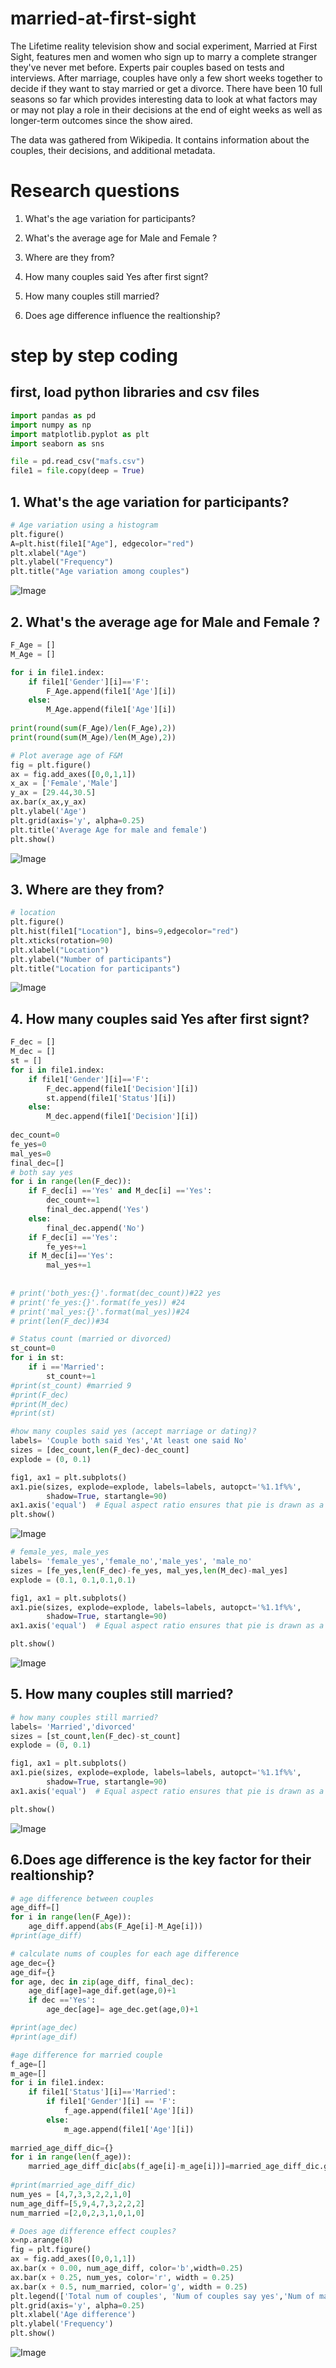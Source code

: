 # married-at-first-sight


The Lifetime reality television show and social experiment, Married at First Sight, features men and women who sign up to marry a complete stranger they've never met before. Experts pair couples based on tests and interviews. After marriage, couples have only a few short weeks together to decide if they want to stay married or get a divorce. There have been 10 full seasons so far which provides interesting data to look at what factors may or may not play a role in their decisions at the end of eight weeks as well as longer-term outcomes since the show aired.


The data was gathered from Wikipedia. It contains information about the couples, their decisions, and additional metadata.

# Research questions

1. What's the age variation for participants?

2. What's the average age for Male and Female ?

3. Where are they from?

4. How many couples said Yes after first signt?

5. How many couples still married?

6. Does age difference influence the realtionship?

# step by step coding 
## first, load python libraries and csv files
```python
import pandas as pd
import numpy as np
import matplotlib.pyplot as plt
import seaborn as sns

file = pd.read_csv("mafs.csv")
file1 = file.copy(deep = True)
```
## 1. What's the age variation for participants?
```python
# Age variation using a histogram 
plt.figure()
A=plt.hist(file1["Age"], edgecolor="red")
plt.xlabel("Age")
plt.ylabel("Frequency")
plt.title("Age variation among couples")
```
![Image](https://github.com/sshang1995/married-at-first-sight/blob/master/output_1_1.png) 

## 2. What's the average age for Male and Female ?

```python
F_Age = []
M_Age = []

for i in file1.index:
    if file1['Gender'][i]=='F':
        F_Age.append(file1['Age'][i])
    else:
        M_Age.append(file1['Age'][i])
       
print(round(sum(F_Age)/len(F_Age),2)) 
print(round(sum(M_Age)/len(M_Age),2))

# Plot average age of F&M
fig = plt.figure()
ax = fig.add_axes([0,0,1,1])
x_ax = ['Female','Male']
y_ax = [29.44,30.5]
ax.bar(x_ax,y_ax)
plt.ylabel('Age')
plt.grid(axis='y', alpha=0.25)
plt.title('Average Age for male and female')
plt.show()
```
![Image](https://github.com/sshang1995/married-at-first-sight/blob/master/output_2_1.png)

## 3. Where are they from?
```python
# location
plt.figure()
plt.hist(file1["Location"], bins=9,edgecolor="red")
plt.xticks(rotation=90)
plt.xlabel("Location")
plt.ylabel("Number of participants")
plt.title("Location for participants")
```
![Image](https://github.com/sshang1995/married-at-first-sight/blob/master/output_3_1.png)

## 4. How many couples said Yes after first signt?
```python
F_dec = []
M_dec = []
st = []
for i in file1.index:
    if file1['Gender'][i]=='F':
        F_dec.append(file1['Decision'][i])
        st.append(file1['Status'][i])
    else:   
        M_dec.append(file1['Decision'][i])
        
dec_count=0
fe_yes=0
mal_yes=0
final_dec=[]
# both say yes
for i in range(len(F_dec)):
    if F_dec[i] =='Yes' and M_dec[i] =='Yes':
        dec_count+=1
        final_dec.append('Yes')
    else:
        final_dec.append('No')
    if F_dec[i] =='Yes':
        fe_yes+=1
    if M_dec[i]=='Yes':
        mal_yes+=1
    
        
# print('both_yes:{}'.format(dec_count))#22 yes
# print('fe_yes:{}'.format(fe_yes)) #24
# print('mal_yes:{}'.format(mal_yes))#24
# print(len(F_dec))#34

# Status count (married or divorced)
st_count=0
for i in st:
    if i =='Married':
        st_count+=1
#print(st_count) #married 9       
#print(F_dec)
#print(M_dec)
#print(st)

#how many couples said yes (accept marriage or dating)?
labels= 'Couple both said Yes','At least one said No'
sizes = [dec_count,len(F_dec)-dec_count]
explode = (0, 0.1)

fig1, ax1 = plt.subplots()
ax1.pie(sizes, explode=explode, labels=labels, autopct='%1.1f%%',
        shadow=True, startangle=90)
ax1.axis('equal')  # Equal aspect ratio ensures that pie is drawn as a circle.
plt.show()
```
![Image](https://github.com/sshang1995/married-at-first-sight/blob/master/output_4_0.png)

```python
# female_yes, male_yes
labels= 'female_yes','female_no','male_yes', 'male_no'
sizes = [fe_yes,len(F_dec)-fe_yes, mal_yes,len(M_dec)-mal_yes]
explode = (0.1, 0.1,0.1,0.1)

fig1, ax1 = plt.subplots()
ax1.pie(sizes, explode=explode, labels=labels, autopct='%1.1f%%',
        shadow=True, startangle=90)
ax1.axis('equal')  # Equal aspect ratio ensures that pie is drawn as a circle.

plt.show()
```
![Image](https://github.com/sshang1995/married-at-first-sight/blob/master/output_5_0.png)

## 5. How many couples still married?
```python
# how many couples still married?
labels= 'Married','divorced'
sizes = [st_count,len(F_dec)-st_count]
explode = (0, 0.1)

fig1, ax1 = plt.subplots()
ax1.pie(sizes, explode=explode, labels=labels, autopct='%1.1f%%',
        shadow=True, startangle=90)
ax1.axis('equal')  # Equal aspect ratio ensures that pie is drawn as a circle.

plt.show()
```

![Image](https://github.com/sshang1995/married-at-first-sight/blob/master/output_6_0.png)

## 6.Does age difference is the key factor for their realtionship?

```python
# age difference between couples
age_diff=[]
for i in range(len(F_Age)):
    age_diff.append(abs(F_Age[i]-M_Age[i]))
#print(age_diff)

# calculate nums of couples for each age difference
age_dec={}
age_dif={}
for age, dec in zip(age_diff, final_dec):
    age_dif[age]=age_dif.get(age,0)+1
    if dec =='Yes':
        age_dec[age]= age_dec.get(age,0)+1

#print(age_dec)
#print(age_dif)

#age difference for married couple
f_age=[]
m_age=[]
for i in file1.index:
    if file1['Status'][i]=='Married':
        if file1['Gender'][i] == 'F':
            f_age.append(file1['Age'][i])
        else:
            m_age.append(file1['Age'][i])
  
married_age_diff_dic={}
for i in range(len(f_age)):
    married_age_diff_dic[abs(f_age[i]-m_age[i])]=married_age_diff_dic.get(abs(f_age[i]-m_age[i]),0)+1
    
#print(married_age_diff_dic)
num_yes = [4,7,3,3,2,2,1,0]
num_age_diff=[5,9,4,7,3,2,2,2]  
num_married =[2,0,2,3,1,0,1,0]

# Does age difference effect couples?
x=np.arange(8)
fig = plt.figure()
ax = fig.add_axes([0,0,1,1])
ax.bar(x + 0.00, num_age_diff, color='b',width=0.25)
ax.bar(x + 0.25, num_yes, color='r', width = 0.25)
ax.bar(x + 0.5, num_married, color='g', width = 0.25)
plt.legend(['Total num of couples', 'Num of couples say yes','Num of married'])
plt.grid(axis='y', alpha=0.25)
plt.xlabel('Age difference')
plt.ylabel('Frequency')
plt.show()
```
![Image](https://github.com/sshang1995/married-at-first-sight/blob/master/output_7_0.png)
